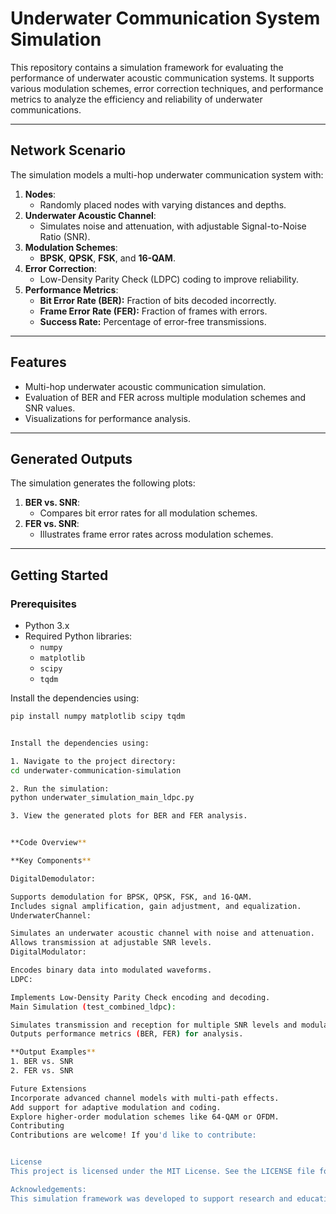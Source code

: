# **Underwater Communication System Simulation**

This repository contains a simulation framework for evaluating the performance of underwater acoustic communication systems. It supports various modulation schemes, error correction techniques, and performance metrics to analyze the efficiency and reliability of underwater communications.

---

## **Network Scenario**

The simulation models a multi-hop underwater communication system with:
1. **Nodes**:
   - Randomly placed nodes with varying distances and depths.
2. **Underwater Acoustic Channel**:
   - Simulates noise and attenuation, with adjustable Signal-to-Noise Ratio (SNR).
3. **Modulation Schemes**:
   - **BPSK**, **QPSK**, **FSK**, and **16-QAM**.
4. **Error Correction**:
   - Low-Density Parity Check (LDPC) coding to improve reliability.
5. **Performance Metrics**:
   - **Bit Error Rate (BER):** Fraction of bits decoded incorrectly.
   - **Frame Error Rate (FER):** Fraction of frames with errors.
   - **Success Rate:** Percentage of error-free transmissions.

---

## **Features**

- Multi-hop underwater acoustic communication simulation.
- Evaluation of BER and FER across multiple modulation schemes and SNR values.
- Visualizations for performance analysis.

---

## **Generated Outputs**

The simulation generates the following plots:
1. **BER vs. SNR**:
   - Compares bit error rates for all modulation schemes.
2. **FER vs. SNR**:
   - Illustrates frame error rates across modulation schemes.

---

## **Getting Started**

### **Prerequisites**
- Python 3.x
- Required Python libraries:
  - `numpy`
  - `matplotlib`
  - `scipy`
  - `tqdm`

Install the dependencies using:
```bash
pip install numpy matplotlib scipy tqdm


Install the dependencies using:

1. Navigate to the project directory:
cd underwater-communication-simulation

2. Run the simulation:
python underwater_simulation_main_ldpc.py

3. View the generated plots for BER and FER analysis.


**Code Overview**

**Key Components**

DigitalDemodulator:

Supports demodulation for BPSK, QPSK, FSK, and 16-QAM.
Includes signal amplification, gain adjustment, and equalization.
UnderwaterChannel:

Simulates an underwater acoustic channel with noise and attenuation.
Allows transmission at adjustable SNR levels.
DigitalModulator:

Encodes binary data into modulated waveforms.
LDPC:

Implements Low-Density Parity Check encoding and decoding.
Main Simulation (test_combined_ldpc):

Simulates transmission and reception for multiple SNR levels and modulation schemes.
Outputs performance metrics (BER, FER) for analysis.

**Output Examples**
1. BER vs. SNR
2. FER vs. SNR

Future Extensions
Incorporate advanced channel models with multi-path effects.
Add support for adaptive modulation and coding.
Explore higher-order modulation schemes like 64-QAM or OFDM.
Contributing
Contributions are welcome! If you'd like to contribute:


License
This project is licensed under the MIT License. See the LICENSE file for details.

Acknowledgements:
This simulation framework was developed to support research and educational purposes of contributing to error correction in underwater communication systems. Your feedback and contributions are highly appreciated!
